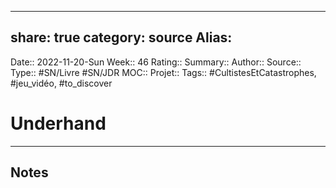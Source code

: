 
---
share: true 
category: source
Alias:
---
Date:: 2022-11-20-Sun
Week:: 46
Rating::
Summary:: 
Author::
Source:: 
Type:: #SN/Livre #SN/JDR 
MOC::
Projet:: 
Tags:: #CultistesEtCatastrophes, #jeu_vidéo, #to_discover

# Underhand


***

## Notes




